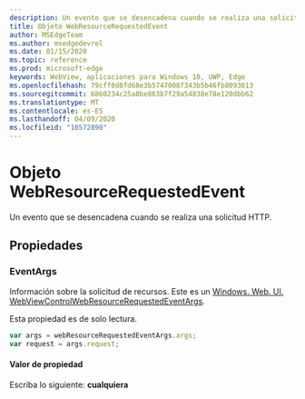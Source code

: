 ```yaml
---
description: Un evento que se desencadena cuando se realiza una solicitud HTTP.
title: Objeto WebResourceRequestedEvent
author: MSEdgeTeam
ms.author: msedgedevrel
ms.date: 01/15/2020
ms.topic: reference
ms.prod: microsoft-edge
keywords: WebView, aplicaciones para Windows 10, UWP, Edge
ms.openlocfilehash: 79cff0d8fd68e3b5747008f343b5b46fb8093013
ms.sourcegitcommit: 6860234c25a8be863b7f29a54838e78e120dbb62
ms.translationtype: MT
ms.contentlocale: es-ES
ms.lasthandoff: 04/09/2020
ms.locfileid: "10572890"
---
```

# Objeto WebResourceRequestedEvent

Un evento que se desencadena cuando se realiza una solicitud HTTP.

## Propiedades

### EventArgs

Información sobre la solicitud de recursos. Este es un [Windows. Web. UI. WebViewControlWebResourceRequestedEventArgs](/uwp/api/windows.web.ui.webviewcontrolwebresourcerequestedeventargs).

Esta propiedad es de solo lectura.

```js
var args = webResourceRequestedEventArgs.args;
var request = args.request;
```

#### Valor de propiedad
Escriba lo siguiente: **cualquiera**

